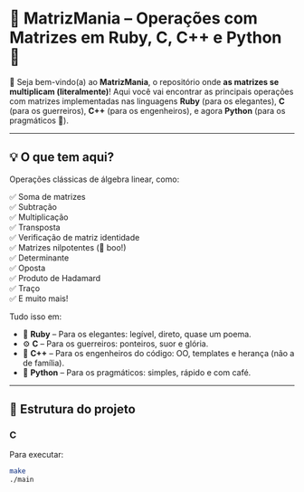 # 🧠 MatrizMania – Operações com Matrizes em Ruby, C, C++ e Python 🧮

🎉 Seja bem-vindo(a) ao **MatrizMania**, o repositório onde **as matrizes se multiplicam (literalmente)**! Aqui você vai encontrar as principais operações com matrizes implementadas nas linguagens **Ruby** (para os elegantes), **C** (para os guerreiros), **C++** (para os engenheiros), e agora **Python** (para os pragmáticos 🐍).

---

## 💡 O que tem aqui?

Operações clássicas de álgebra linear, como:

✅ Soma de matrizes  
✅ Subtração  
✅ Multiplicação  
✅ Transposta  
✅ Verificação de matriz identidade  
✅ Matrizes nilpotentes (👻 boo!)  
✅ Determinante  
✅ Oposta  
✅ Produto de Hadamard  
✅ Traço  
✅ E muito mais!

Tudo isso em:

- 🐍 **Ruby** – Para os elegantes: legível, direto, quase um poema.
- ⚙️ **C** – Para os guerreiros: ponteiros, suor e glória.
- 🧱 **C++** – Para os engenheiros do código: OO, templates e herança (não a de família).
- 🐍 **Python** – Para os pragmáticos: simples, rápido e com café.

---

## 📁 Estrutura do projeto

### C

Para executar:

```bash
make
./main
